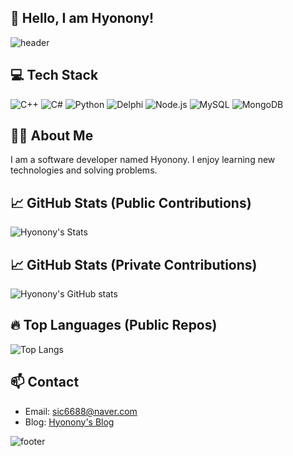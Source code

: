 ## 👋 Hello, I am Hyonony!

![header](https://capsule-render.vercel.app/api?type=waving&color=gradient&height=200&section=header&text=Welcome%20to%20Hyonony's%20GitHub!&fontSize=50&fontColor=ffffff&animation=fadeIn)

## 💻 Tech Stack
![C++](https://img.shields.io/badge/C++-00599C?style=for-the-badge&logo=cplusplus&logoColor=white)
![C#](https://img.shields.io/badge/C%23-239120?style=for-the-badge&logo=csharp&logoColor=white)
![Python](https://img.shields.io/badge/Python-3776AB?style=for-the-badge&logo=python&logoColor=white)
![Delphi](https://img.shields.io/badge/Delphi-B22222?style=for-the-badge&logo=delphi&logoColor=white)
![Node.js](https://img.shields.io/badge/Node.js-339933?style=for-the-badge&logo=node.js&logoColor=white)
![MySQL](https://img.shields.io/badge/MySQL-4479A1?style=for-the-badge&logo=mysql&logoColor=white)
![MongoDB](https://img.shields.io/badge/MongoDB-47A248?style=for-the-badge&logo=mongodb&logoColor=white)

## 🧑‍💻 About Me
I am a software developer named Hyonony. I enjoy learning new technologies and solving problems.

## 📈 GitHub Stats (Public Contributions)
![Hyonony's Stats](https://github-readme-stats.vercel.app/api?username=Hyonony&show_icons=true&theme=radical)

## 📈 GitHub Stats (Private Contributions)
![Hyonony's GitHub stats](https://github-readme-stats.vercel.app/api?username=Hyonony&count_private=true&show_icons=true)

## 🔥 Top Languages (Public Repos)
![Top Langs](https://github-readme-stats.vercel.app/api/top-langs/?username=Hyonony&layout=compact&count_private=true)

## 📫 Contact
- Email: [sic6688@naver.com](mailto:sic6688@naver.com)
- Blog: [Hyonony's Blog](https://blog.naver.com/sic6688)

![footer](https://capsule-render.vercel.app/api?type=waving&color=gradient&height=100&section=footer&text=&fontSize=30&fontColor=ffffff&animation=fadeIn)
